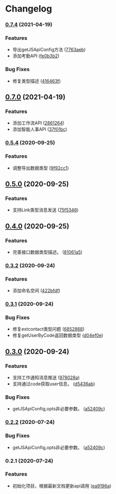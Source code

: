 # Changelog
### [0.7.4](https://github.com/imbooo/dingtalk.js/compare/v0.7.0...v0.7.4) (2021-04-19)


### Features

* 导出getJSApiConfig方法 ([7763aeb](https://github.com/imbooo/dingtalk.js/commit/7763aeb9c7920a158df779f50dd268bd85e2c9a3))
* 添加考勤API ([fe0b3b2](https://github.com/imbooo/dingtalk.js/commit/fe0b3b21f2c838aa00faf9283808fd110d220219))


### Bug Fixes

* 修复类型描述 ([416463f](https://github.com/imbooo/dingtalk.js/commit/416463f5f8b7e845249c103b070a41cdd29b6752))

## [0.7.0](https://github.com/imbooo/dingtalk.js/compare/v0.5.4...v0.7.0) (2021-04-19)


### Features

* 添加工作流API ([2861264](https://github.com/imbooo/dingtalk.js/commit/286126490e83227b98ed8d00d7bacbada8d44bc0))
* 添加智能人事API ([37f01bc](https://github.com/imbooo/dingtalk.js/commit/37f01bcd94d4e4ed147f5d17f5d71655986c54eb))

### [0.5.4](https://github.com/imbooo/dingtalk.js/compare/v0.5.0...v0.5.4) (2020-09-25)


### Features

* 调整导出数据类型 ([9f92cc1](https://github.com/imbooo/dingtalk.js/commit/9f92cc186d51f78ea85795ee8f08374339d19c8a))

## [0.5.0](https://github.com/imbooo/dingtalk.js/compare/v0.4.0...v0.5.0) (2020-09-25)


### Features

* 支持Link类型消息发送 ([75f5346](https://github.com/imbooo/dingtalk.js/commit/75f5346ac0f714b83208bf12090c0f1d5b64e2b9))

## [0.4.0](https://github.com/imbooo/dingtalk.js/compare/v0.3.2...v0.4.0) (2020-09-25)


### Features

* 完善接口数据类型描述。 ([81061a5](https://github.com/imbooo/dingtalk.js/commit/81061a5b1e28ada16630b570249ac0b1a0785992))

### [0.3.2](https://github.com/imbooo/dingtalk.js/compare/v0.3.1...v0.3.2) (2020-09-24)


### Features

* 添加命名空间 ([422bfdf](https://github.com/imbooo/dingtalk.js/commit/422bfdf89f3f9b07299bea3615c20a19ed402f19))

### [0.3.1](https://github.com/imbooo/dingtalk.js/compare/v0.3.0...v0.3.1) (2020-09-24)


### Bug Fixes

* 修复extcontact类型问题 ([6852868](https://github.com/imbooo/dingtalk.js/commit/68528680a39d328dfaeef57b97a4a3d67d6237cc))
* 修复getUserByCode返回数据类型 ([d04ef0e](https://github.com/imbooo/dingtalk.js/commit/d04ef0e7cfa554931a1fb0715ca4dc77a7e6d4d7))

## [0.3.0](https://github.com/imbooo/dingtalk.js/compare/v0.2.1...v0.3.0) (2020-09-24)


### Features

* 支持工作通知消息推送 ([979028a](https://github.com/imbooo/dingtalk.js/commit/979028a344545ff5b93408ef9cdb57c5b604ac36))
* 支持通过code获取user信息。 ([d5436ab](https://github.com/imbooo/dingtalk.js/commit/d5436ab4ddf35bea1897cf3abfd5f49e8ca1b2d0))


### Bug Fixes

* getJSApiConfig,opts非必要参数。 ([a52409c](https://github.com/imbooo/dingtalk.js/commit/a52409ce7d73d10ec9ef0860c47d1be389af4000))

### [0.2.2](https://github.com/imbooo/dingtalk.js/compare/v0.2.1...v0.2.2) (2020-07-24)


### Bug Fixes

* getJSApiConfig,opts非必要参数。 ([a52409c](https://github.com/imbooo/dingtalk.js/commit/a52409ce7d73d10ec9ef0860c47d1be389af4000))

### 0.2.1 (2020-07-24)


### Features

* 初始化项目，根据最新文档更新api调用 ([ea9196a](https://github.com/imbooo/dingtalk.js/commit/ea9196a32f648394c78a3b53aa997baba9de6054))
